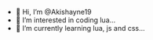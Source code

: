 - 👋 Hi, I’m @Akishayne19
- 👀 I’m interested in coding lua...
- 🌱 I’m currently learning lua, js and css...
